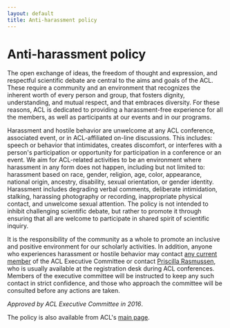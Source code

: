 ```yaml
---
layout: default
title: Anti-harassment policy
---
```


<div class="section" markdown="1">

# Anti-harassment policy

The open exchange of ideas, the freedom of thought and expression, and respectful scientific debate are central to the aims and goals of the ACL. These require a community and an environment that recognizes the inherent worth of every person and group, that fosters dignity, understanding, and mutual respect, and that embraces diversity. For these reasons, ACL is dedicated to providing a harassment-free experience for all the members, as well as participants at our events and in our programs.

Harassment and hostile behavior are unwelcome at any ACL conference, associated event, or in ACL-affiliated on-line discussions. This includes: speech or behavior that intimidates, creates discomfort, or interferes with a person's participation or opportunity for participation in a conference or an event. We aim for ACL-related activities to be an environment where harassment in any form does not happen, including but not limited to: harassment based on race, gender, religion, age, color, appearance, national origin, ancestry, disability, sexual orientation, or gender identity. Harassment includes degrading verbal comments, deliberate intimidation, stalking, harassing photography or recording, inappropriate physical contact, and unwelcome sexual attention. The policy is not intended to inhibit challenging scientific debate, but rather to promote it through ensuring that all are welcome to participate in shared spirit of scientific inquiry.

It is the responsibility of the community as a whole to promote an inclusive and positive environment for our scholarly activities. In addition, anyone who experiences harassment or hostile behavior may contact [any current member](https://www.aclweb.org/portal/about) of the ACL Executive Committee or contact [Priscilla Rasmussen](acl@aclweb.org), who is usually available at the registration desk during ACL conferences. Members of the executive committee will be instructed to keep any such contact in strict confidence, and those who approach the committee will be consulted before any actions are taken.

*Approved by ACL Executive Committee in 2016*.

The policy is also available from ACL's [main page](https://www.aclweb.org/adminwiki/index.php?title=Anti-Harassment_Policy).

</div>
